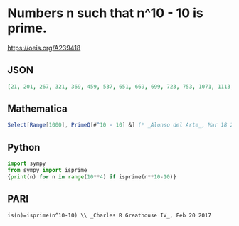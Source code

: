 # Numbers n such that n^10 \- 10 is prime\.
https://oeis.org/A239418
## JSON
```JSON
[21, 201, 267, 321, 369, 459, 537, 651, 669, 699, 723, 753, 1071, 1113, 1197, 1203, 1209, 1323, 1401, 1503, 1587, 1647, 1773, 1791, 1797, 1917, 1941, 2007, 2139, 2223, 2427, 2493, 2613, 2733, 2769, 2787, 2847, 3147, 3249, 3267, 3297, 3399, 3423, 3441, 3771]
```
## Mathematica
```Mathematica
Select[Range[1000], PrimeQ[#^10 - 10] &] (* _Alonso del Arte_, Mar 18 2014 *)
```
## Python
```Python
import sympy
from sympy import isprime
{print(n) for n in range(10**4) if isprime(n**10-10)}
```
## PARI
```PARI
is(n)=isprime(n^10-10) \\ _Charles R Greathouse IV_, Feb 20 2017
```
